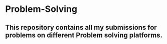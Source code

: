 # Problem-Solving
## This repository contains all my submissions for problems on different Problem solving platforms.
